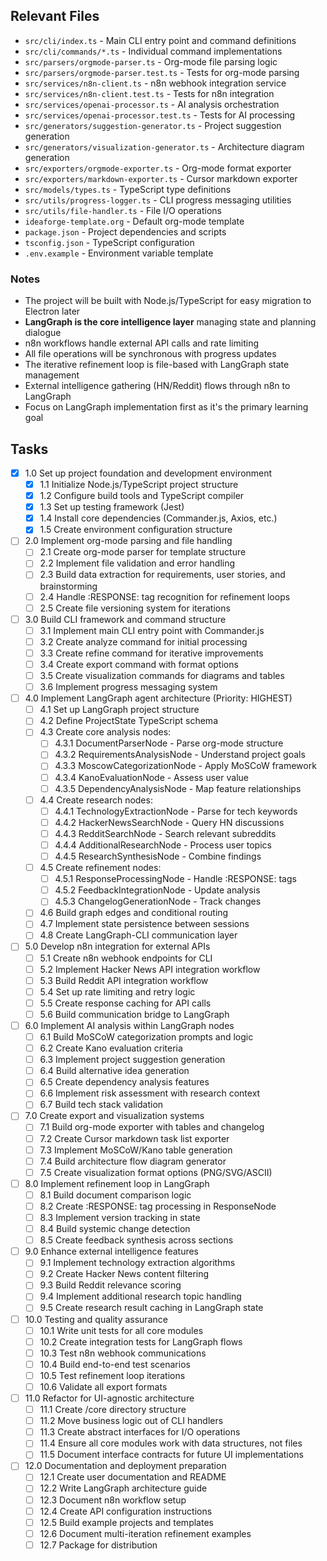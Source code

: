 ## Relevant Files

- `src/cli/index.ts` - Main CLI entry point and command definitions
- `src/cli/commands/*.ts` - Individual command implementations
- `src/parsers/orgmode-parser.ts` - Org-mode file parsing logic
- `src/parsers/orgmode-parser.test.ts` - Tests for org-mode parsing
- `src/services/n8n-client.ts` - n8n webhook integration service
- `src/services/n8n-client.test.ts` - Tests for n8n integration
- `src/services/openai-processor.ts` - AI analysis orchestration
- `src/services/openai-processor.test.ts` - Tests for AI processing
- `src/generators/suggestion-generator.ts` - Project suggestion generation
- `src/generators/visualization-generator.ts` - Architecture diagram generation
- `src/exporters/orgmode-exporter.ts` - Org-mode format exporter
- `src/exporters/markdown-exporter.ts` - Cursor markdown exporter
- `src/models/types.ts` - TypeScript type definitions
- `src/utils/progress-logger.ts` - CLI progress messaging utilities
- `src/utils/file-handler.ts` - File I/O operations
- `ideaforge-template.org` - Default org-mode template
- `package.json` - Project dependencies and scripts
- `tsconfig.json` - TypeScript configuration
- `.env.example` - Environment variable template

### Notes

- The project will be built with Node.js/TypeScript for easy migration to Electron later
- **LangGraph is the core intelligence layer** managing state and planning dialogue
- n8n workflows handle external API calls and rate limiting
- All file operations will be synchronous with progress updates
- The iterative refinement loop is file-based with LangGraph state management
- External intelligence gathering (HN/Reddit) flows through n8n to LangGraph
- Focus on LangGraph implementation first as it's the primary learning goal

## Tasks

- [x] 1.0 Set up project foundation and development environment
  - [x] 1.1 Initialize Node.js/TypeScript project structure
  - [x] 1.2 Configure build tools and TypeScript compiler
  - [x] 1.3 Set up testing framework (Jest)
  - [x] 1.4 Install core dependencies (Commander.js, Axios, etc.)
  - [x] 1.5 Create environment configuration structure

- [ ] 2.0 Implement org-mode parsing and file handling
  - [ ] 2.1 Create org-mode parser for template structure
  - [ ] 2.2 Implement file validation and error handling
  - [ ] 2.3 Build data extraction for requirements, user stories, and brainstorming
  - [ ] 2.4 Handle :RESPONSE: tag recognition for refinement loops
  - [ ] 2.5 Create file versioning system for iterations

- [ ] 3.0 Build CLI framework and command structure
  - [ ] 3.1 Implement main CLI entry point with Commander.js
  - [ ] 3.2 Create analyze command for initial processing
  - [ ] 3.3 Create refine command for iterative improvements
  - [ ] 3.4 Create export command with format options
  - [ ] 3.5 Create visualization commands for diagrams and tables
  - [ ] 3.6 Implement progress messaging system

- [ ] 4.0 Implement LangGraph agent architecture (Priority: HIGHEST)
  - [ ] 4.1 Set up LangGraph project structure
  - [ ] 4.2 Define ProjectState TypeScript schema
  - [ ] 4.3 Create core analysis nodes:
    - [ ] 4.3.1 DocumentParserNode - Parse org-mode structure
    - [ ] 4.3.2 RequirementsAnalysisNode - Understand project goals
    - [ ] 4.3.3 MoscowCategorizationNode - Apply MoSCoW framework
    - [ ] 4.3.4 KanoEvaluationNode - Assess user value
    - [ ] 4.3.5 DependencyAnalysisNode - Map feature relationships
  - [ ] 4.4 Create research nodes:
    - [ ] 4.4.1 TechnologyExtractionNode - Parse for tech keywords
    - [ ] 4.4.2 HackerNewsSearchNode - Query HN discussions
    - [ ] 4.4.3 RedditSearchNode - Search relevant subreddits
    - [ ] 4.4.4 AdditionalResearchNode - Process user topics
    - [ ] 4.4.5 ResearchSynthesisNode - Combine findings
  - [ ] 4.5 Create refinement nodes:
    - [ ] 4.5.1 ResponseProcessingNode - Handle :RESPONSE: tags
    - [ ] 4.5.2 FeedbackIntegrationNode - Update analysis
    - [ ] 4.5.3 ChangelogGenerationNode - Track changes
  - [ ] 4.6 Build graph edges and conditional routing
  - [ ] 4.7 Implement state persistence between sessions
  - [ ] 4.8 Create LangGraph-CLI communication layer

- [ ] 5.0 Develop n8n integration for external APIs
  - [ ] 5.1 Create n8n webhook endpoints for CLI
  - [ ] 5.2 Implement Hacker News API integration workflow
  - [ ] 5.3 Build Reddit API integration workflow
  - [ ] 5.4 Set up rate limiting and retry logic
  - [ ] 5.5 Create response caching for API calls
  - [ ] 5.6 Build communication bridge to LangGraph

- [ ] 6.0 Implement AI analysis within LangGraph nodes
  - [ ] 6.1 Build MoSCoW categorization prompts and logic
  - [ ] 6.2 Create Kano evaluation criteria
  - [ ] 6.3 Implement project suggestion generation
  - [ ] 6.4 Build alternative idea generation
  - [ ] 6.5 Create dependency analysis features
  - [ ] 6.6 Implement risk assessment with research context
  - [ ] 6.7 Build tech stack validation

- [ ] 7.0 Create export and visualization systems
  - [ ] 7.1 Build org-mode exporter with tables and changelog
  - [ ] 7.2 Create Cursor markdown task list exporter
  - [ ] 7.3 Implement MoSCoW/Kano table generation
  - [ ] 7.4 Build architecture flow diagram generator
  - [ ] 7.5 Create visualization format options (PNG/SVG/ASCII)

- [ ] 8.0 Implement refinement loop in LangGraph
  - [ ] 8.1 Build document comparison logic
  - [ ] 8.2 Create :RESPONSE: tag processing in ResponseNode
  - [ ] 8.3 Implement version tracking in state
  - [ ] 8.4 Build systemic change detection
  - [ ] 8.5 Create feedback synthesis across sections

- [ ] 9.0 Enhance external intelligence features
  - [ ] 9.1 Implement technology extraction algorithms
  - [ ] 9.2 Create Hacker News content filtering
  - [ ] 9.3 Build Reddit relevance scoring
  - [ ] 9.4 Implement additional research topic handling
  - [ ] 9.5 Create research result caching in LangGraph state

- [ ] 10.0 Testing and quality assurance
  - [ ] 10.1 Write unit tests for all core modules
  - [ ] 10.2 Create integration tests for LangGraph flows
  - [ ] 10.3 Test n8n webhook communications
  - [ ] 10.4 Build end-to-end test scenarios
  - [ ] 10.5 Test refinement loop iterations
  - [ ] 10.6 Validate all export formats

- [ ] 11.0 Refactor for UI-agnostic architecture
  - [ ] 11.1 Create /core directory structure
  - [ ] 11.2 Move business logic out of CLI handlers
  - [ ] 11.3 Create abstract interfaces for I/O operations
  - [ ] 11.4 Ensure all core modules work with data structures, not files
  - [ ] 11.5 Document interface contracts for future UI implementations

- [ ] 12.0 Documentation and deployment preparation
  - [ ] 12.1 Create user documentation and README
  - [ ] 12.2 Write LangGraph architecture guide
  - [ ] 12.3 Document n8n workflow setup
  - [ ] 12.4 Create API configuration instructions
  - [ ] 12.5 Build example projects and templates
  - [ ] 12.6 Document multi-iteration refinement examples
  - [ ] 12.7 Package for distribution